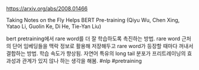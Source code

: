 https://arxiv.org/abs/2008.01466

Taking Notes on the Fly Helps BERT Pre-training (Qiyu Wu, Chen Xing, Yatao Li, Guolin Ke, Di He, Tie-Yan Liu)

bert pretraining에서 rare word를 더 잘 학습하도록 촉진하는 방법. rare word 근처의 단어 임베딩들을 맥락 정보로 활용해 저장해두고 rare word가 등장할 때마다 꺼내서 결합하는 방법. 학습 속도가 향상됨. 자연어 특유의 long tail 분포가 프리트레이닝의 효과성과 관계가 있지 않나 하는 생각을 해봄. #nlp #pretraining